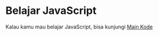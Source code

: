 # Belajar JavaScript

Kalau kamu mau belajar JavaScript, bisa kunjungi [Main Kode](https://mainkode.my.id)
